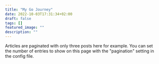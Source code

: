 ```yaml
---
title: "My Go Journey"
date: 2022-10-03T17:31:34+02:00
draft: false
tags: []
featured_image: ""
description: ""
---
```

Articles are paginated with only three posts here for example. You can set the number of entries to show on this page with the "pagination" setting in the config file.